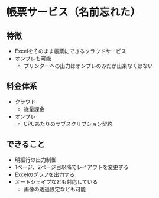 # 帳票サービス（名前忘れた）

## 特徴
- Excelをそのまま帳票にできるクラウドサービス
- オンプレも可能
  - プリンターへの出力はオンプレのみだが出来なくはない

## 料金体系
- クラウド
  - 従量課金
- オンプレ
  - CPUあたりのサブスクリプション契約

## できること
- 明細行の出力制御
- 1ページ、2ページ目以降でレイアウトを変更する
- Excelのグラフを出力する
- オートシェイプなども対応している
  - 画像の透過設定なども可能